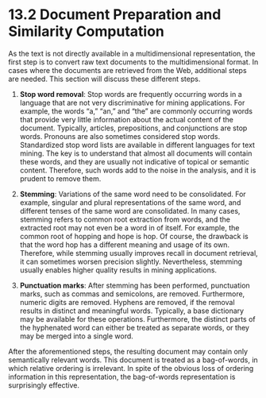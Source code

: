 
# 13.2 Document Preparation and Similarity Computation

As the text is not directly available in a multidimensional representation, the first step is to convert raw text documents to the multidimensional format. In cases where the documents are retrieved from the Web, additional steps are needed. This section will discuss these different steps.

1. **Stop word removal**: Stop words are frequently occurring words in a language that are not very discriminative for mining applications. For example, the words “a,” “an,” and “the” are commonly occurring words that provide very little information about the actual content of the document. Typically, articles, prepositions, and conjunctions are stop words. Pronouns are also sometimes considered stop words. Standardized stop word lists are available in different languages for text mining. The key is to understand that almost all documents will contain these words, and they are usually not indicative of topical or semantic content. Therefore, such words add to the noise in the analysis, and it is prudent to remove them.

2. **Stemming**: Variations of the same word need to be consolidated. For example, singular and plural representations of the same word, and different tenses of the same word are consolidated. In many cases, stemming refers to common root extraction from words, and the extracted root may not even be a word in of itself. For example, the common root of hopping and hope is hop. Of course, the drawback is that the word hop has a different meaning and usage of its own. Therefore, while stemming usually improves recall in document retrieval, it can sometimes worsen precision slightly. Nevertheless, stemming usually enables higher quality results in mining applications.

3. **Punctuation marks**: After stemming has been performed, punctuation marks, such as commas and semicolons, are removed. Furthermore, numeric digits are removed. Hyphens are removed, if the removal results in distinct and meaningful words. Typically, a base dictionary may be available for these operations. Furthermore, the distinct parts of the hyphenated word can either be treated as separate words, or they may be merged into a single word.

After the aforementioned steps, the resulting document may contain only semantically relevant words. This document is treated as a bag-of-words, in which relative ordering is irrelevant. In spite of the obvious loss of ordering information in this representation, the bag-of-words representation is surprisingly effective.
